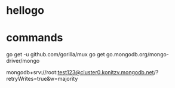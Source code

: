 # hellogo

# commands
go get -u github.com/gorilla/mux
go get go.mongodb.org/mongo-driver/mongo

mongodb+srv://root:test123@cluster0.konitzv.mongodb.net/?retryWrites=true&w=majority